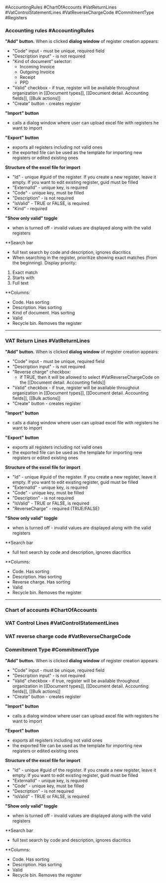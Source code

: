 #AccountingRules
#ChartOfAccounts
#VatReturnLines
#VatControlStatementLines
#VatReverseChargeCode
#CommitmentType 
#Registers
### Accounting rules #AccountingRules 

**"Add" button.** When is clicked **dialog window** of register creation appears:
* "Code" input - must be unique, required field
* "Description input" - is not required
* "Kind of document" selector: 
	* Incoming Invoice
	* Outgoing Invoice
	* Receipt
	* PPD
* "Valid" checkbox - if true, register will be available throughout organization in [[Document types]], [[Document detail. Accounting fields]], [[Bulk actions]]
* "Create" button - creates register

**"Import" button**
* calls a dialog window where user can upload excel file with registers he want to import

**"Export" button**
* exports all registers including not valid ones
* the exported file can be used as the template for importing new registers or edited existing ones

**Structure of the excel file for import**
* "Id" - unique #guid of the register. If you create a new register, leave it empty. If you want to edit existing register, guid must be filled
* "ExternalId" - unique key, is required
* "Code" - unique key, must be filled
* "Description" - is not required
* "IsValid" - TRUE or FALSE, is required
* "Kind" - required

**"Show only valid" toggle**
* when is turned off - invalid values are displayed along with the valid registers

**Search bar
* full text search by code and description, ignores diacritics
* When searching in the register, prioritize showing exact matches (from the beginning). Display priority:

1. Exact match
2. Starts with
3. Full text

**Columns:
* Code. Has sorting
* Description. Has sorting
* Kind of document. Has sorting
* Valid
* Recycle bin. Removes the register

---

### VAT Return Lines #VatReturnLines 

**"Add" button.** When is clicked **dialog window** of register creation appears:
* "Code" input - must be unique, required field
* "Description input" - is not required
* "Reverse charge" checkbox: 
	* if TRUE, then it will be allowed to select #VatReverseChargeCode  on the [[Document detail. Accounting fields]]
* "Valid" checkbox - if true, register will be available throughout organization in [[Document types]], [[Document detail. Accounting fields]], [[Bulk actions]]
* "Create" button - creates register

**"Import" button**
* calls a dialog window where user can upload excel file with registers he want to import

**"Export" button**
* exports all registers including not valid ones
* the exported file can be used as the template for importing new registers or edited existing ones

**Structure of the excel file for import**
* "Id" - unique #guid of the register. If you create a new register, leave it empty. If you want to edit existing register, guid must be filled
* "ExternalId" - unique key, is required
* "Code" - unique key, must be filled
* "Description" - is not required
* "IsValid" - TRUE or FALSE, is required
* "ReverseCharge" - required (TRUE/FALSE)

**"Show only valid" toggle**
* when is turned off - invalid values are displayed along with the valid registers

**Search bar
* full text search by code and description, ignores diacritics

**Columns:
* Code. Has sorting
* Description. Has sorting
* Reverse charge. Has sorting
* Valid
* Recycle bin. Removes the register

---


### Chart of accounts #ChartOfAccounts 
### VAT Control Lines #VatControlStatementLines 
### VAT reverse charge code #VatReverseChargeCode 
### Commitment Type #CommitmentType 


**"Add" button.** When is clicked **dialog window** of register creation appears:
* "Code" input - must be unique, required field
* "Description input" - is not required
* "Valid" checkbox - if true, register will be available throughout organization in [[Document types]], [[Document detail. Accounting fields]], [[Bulk actions]]
* "Create" button - creates register

**"Import" button**
* calls a dialog window where user can upload excel file with registers he want to import

**"Export" button**
* exports all registers including not valid ones
* the exported file can be used as the template for importing new registers or edited existing ones

**Structure of the excel file for import**
* "Id" - unique #guid of the register. If you create a new register, leave it empty. If you want to edit existing register, guid must be filled
* "ExternalId" - unique key, is required
* "Code" - unique key, must be filled
* "Description" - is not required
* "IsValid" - TRUE or FALSE, is required

**"Show only valid" toggle**
* when is turned off - invalid values are displayed along with the valid registers

**Search bar
* full text search by code and description, ignores diacritics

**Columns:
* Code. Has sorting
* Description. Has sorting
* Valid
* Recycle bin. Removes the register

